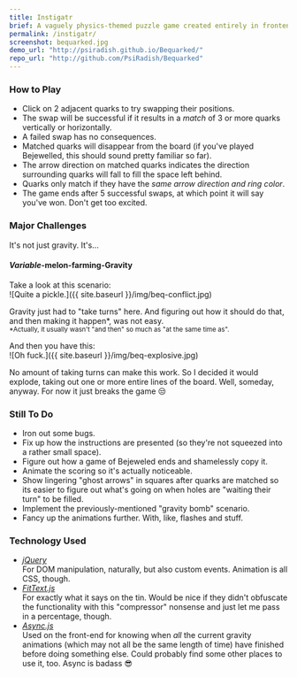 ```yaml
---
title: Instigatr
brief: A vaguely physics-themed puzzle game created entirely in frontend Javascript and HTML.
permalink: /instigatr/
screenshot: bequarked.jpg
demo_url: "http://psiradish.github.io/Bequarked/"
repo_url: "http://github.com/PsiRadish/Bequarked"
---
```


### How to Play

+ Click on 2 adjacent quarks to try swapping their positions.
+ The swap will be successful if it results in a *match* of 3 or more quarks vertically or horizontally.
+ A failed swap has no consequences.
+ Matched quarks will disappear from the board (if you've played Bejewelled, this should sound pretty familiar so far).
+ The arrow direction on matched quarks indicates the direction surrounding quarks will fall to fill the space left behind.
+ Quarks only match if they have the *same arrow direction and ring color*.
+ The game ends after 5 successful swaps, at which point it will say you've won. Don't get too excited.

### Major Challenges

It's not just gravity.  It's...

#### *Variable*-melon-farming-Gravity

Take a look at this scenario:  
![Quite a pickle.]({{ site.baseurl }}/img/beq-conflict.jpg)  

Gravity just had to "take turns" here. And figuring out how it should do that, and then making it happen*, was not easy.  
<small>*Actually, it usually wasn't "and then" so much as "at the same time as".</small>  

And then you have this:  
![Oh fuck.]({{ site.baseurl }}/img/beq-explosive.jpg)  

No amount of taking turns can make this work. So I decided it would explode, taking out one or more entire lines of the board. Well, someday, anyway. For now it just breaks the game :unamused:  

### Still To Do

+ Iron out some bugs.
+ Fix up how the instructions are presented (so they're not squeezed into a rather small space).
+ Figure out how a game of Bejeweled ends and shamelessly copy it.
+ Animate the scoring so it's actually noticeable.
+ Show lingering "ghost arrows" in squares after quarks are matched so its easier to figure out what's going on when holes are "waiting their turn" to be filled.
+ Implement the previously-mentioned "gravity bomb" scenario.
+ Fancy up the animations further. With, like, flashes and stuff.

### Technology Used

+ *[jQuery](http://jquery.com/ "write less, do more.")*  
  For DOM manipulation, naturally, but also custom events. Animation is all CSS, though.
+ *[FitText.js](http://fittextjs.com/ "A jQuery plugin for inflating web type")*  
  For exactly what it says on the tin. Would be nice if they didn't obfuscate the functionality with this "compressor" nonsense and just let me pass in a percentage, though.
+ *[Async.js](https://github.com/caolan/async "Higher-order functions and common patterns for asynchronous code")*  
  Used on the front-end for knowing when *all* the current gravity animations (which may not all be the same length of time) have finished before doing something else. Could probably find some other places to use it, too. Async is badass :sunglasses:  
